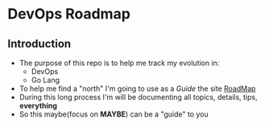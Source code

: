 # DevOps Roadmap
## Introduction
- The purpose of this repo is to help me track my evolution in:
    - DevOps
    - Go Lang
- To help me find a "north" I'm going to use as a *Guide* the site [RoadMap](https://roadmap.sh/devops)
- During this long process I'm will be documenting all topics, details, tips, **everything**
- So this maybe(focus on **MAYBE**) can be a "guide" to you